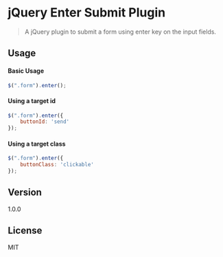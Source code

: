 jQuery Enter Submit Plugin
=========

>A jQuery plugin to submit a form using enter key on the input fields.

Usage
-----------
   
#### Basic Usage
```javascript
$(".form").enter();
```

#### Using a target id
```javascript
$(".form").enter({ 
    buttonId: 'send'
});
```

#### Using a target class

```javascript
$(".form").enter({ 
    buttonClass: 'clickable'
});
```
   
Version
----

1.0.0

License
----

MIT